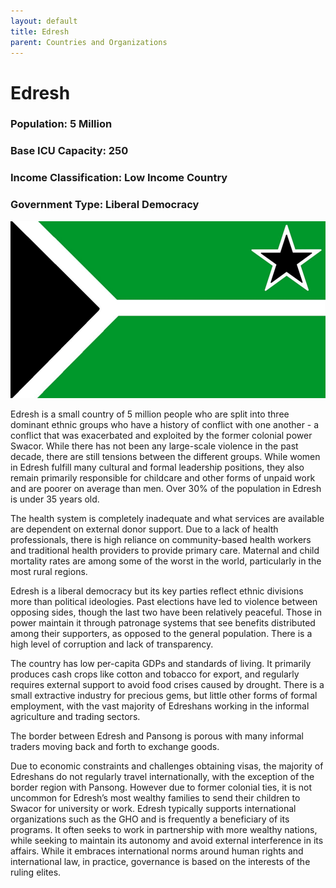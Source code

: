 ```yaml
---
layout: default
title: Edresh
parent: Countries and Organizations
---
```


# Edresh

### Population: 5 Million

### Base ICU Capacity: 250

### Income Classification: Low Income Country

### Government Type: Liberal Democracy

![Edresh Flag](https://github.com/CodyCodingCode/Covid-35/blob/gh-pages/assets/images/Edresh_flag.png?raw=true)

Edresh is a small country of 5 million people who are split into three dominant ethnic groups who have a history of conflict with one another - a conflict that was exacerbated and exploited by the former colonial power Swacor. While there has not been any large-scale violence in the past decade, there are still tensions between the different groups. While women in Edresh fulfill many cultural and formal leadership positions, they also remain primarily responsible for childcare and other forms of unpaid work and are poorer on average than men. Over 30% of the population in Edresh is under 35 years old.

The health system is completely inadequate and what services are available are dependent on external donor support. Due to a lack of health professionals, there is high reliance on community-based health workers and traditional health providers to provide primary care. Maternal and child mortality rates are among some of the worst in the world, particularly in the most rural regions.

Edresh is a liberal democracy but its key parties reflect ethnic divisions more than political ideologies. Past elections have led to violence between opposing sides, though the last two have been relatively peaceful. Those in power maintain it through patronage systems that see benefits distributed among their supporters, as opposed to the general population. There is a high level of corruption and lack of transparency.

The country has low per-capita GDPs and standards of living. It primarily produces cash crops like cotton and tobacco for export, and regularly requires external support to avoid food crises caused by drought. There is a small extractive industry for precious gems, but little other forms of formal employment, with the vast majority of Edreshans working in the informal agriculture and trading sectors.

The border between Edresh and Pansong is porous with many informal traders moving back and forth to exchange goods.

Due to economic constraints and challenges obtaining visas, the majority of Edreshans do not regularly travel internationally, with the exception of the border region with Pansong. However due to former colonial ties, it is not uncommon for Edresh’s most wealthy families to send their children to Swacor for university or work. Edresh typically supports international organizations such as the GHO and is frequently a beneficiary of its programs. It often seeks to work in partnership with more wealthy nations, while seeking to maintain its autonomy and avoid external interference in its affairs. While it embraces international norms around human rights and international law, in practice, governance is based on the interests of the ruling elites.
